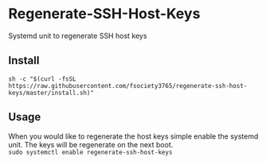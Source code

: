 # Regenerate-SSH-Host-Keys
Systemd unit to regenerate SSH host keys

## Install
```sh -c "$(curl -fsSL https://raw.githubusercontent.com/fsociety3765/regenerate-ssh-host-keys/master/install.sh)"```

## Usage
When you would like to regenerate the host keys simple enable the systemd unit. The keys will be regenerate on the next boot.  
```sudo systemctl enable regenerate-ssh-host-keys```
